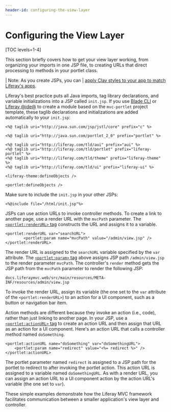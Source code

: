 ```yaml
---
header-id: configuring-the-view-layer
---
```


# Configuring the View Layer

[TOC levels=1-4]

This section briefly covers how to get your view layer working, from organizing
your imports in one JSP file, to creating URLs that direct processing to
methods in your portlet class. 

| Note: As you create JSPs, you can
| [apply Clay styles to your app to match Liferay's apps](/docs/7-1/tutorials/-/knowledge_base/t/applying-clay-styles-to-your-app).

Liferay's best practice puts all Java imports, tag library declarations, and
variable initializations into a JSP called `init.jsp`. If you use 
[Blade CLI](/docs/7-1/tutorials/-/knowledge_base/t/blade-cli) or 
[Liferay @ide@](/docs/7-1/tutorials/-/knowledge_base/t/liferay-ide)
to create a module based on the `mvc-portlet` project template, these taglib
declarations and initializations are added automatically to your `init.jsp`:

    <%@ taglib uri="http://java.sun.com/jsp/jstl/core" prefix="c" %>

    <%@ taglib uri="http://java.sun.com/portlet_2_0" prefix="portlet" %>

    <%@ taglib uri="http://liferay.com/tld/aui" prefix="aui" %>
    <%@ taglib uri="http://liferay.com/tld/portlet" prefix="liferay-portlet" %>
    <%@ taglib uri="http://liferay.com/tld/theme" prefix="liferay-theme" %>
    <%@ taglib uri="http://liferay.com/tld/ui" prefix="liferay-ui" %>

    <liferay-theme:defineObjects />

    <portlet:defineObjects />

Make sure to include the `init.jsp` in your other JSPs:

    <%@include file="/html/init.jsp"%>

JSPs can use action URLs to invoke controller methods. To create a link to
another page, use a render URL with the `mvcPath` parameter. The
[`<portlet:renderURL>` tag](@platform-ref@/7.1-latest/taglibs/util-taglib/portlet/renderURL.html) 
constructs the URL and assigns it to a variable. 

    <portlet:renderURL var="searchURL">
            <portlet:param name="mvcPath" value="/admin/view.jsp" />
    </portlet:renderURL>

The render URL is assigned to the `searchURL` variable specified by the `var`
attribute. The 
[`<portlet:param>` tag](@platform-ref@/7.1-latest/taglibs/util-taglib/portlet/param.html)
above assigns JSP path `/admin/view.jsp` to the render parameter `mvcPath`. The
controller's `render` method gets the JSP path from the `mvcPath` parameter to
render the following JSP: 

    docs.liferaymvc.web/src/main/resources/META-INF/resources/admin/view.jsp

To invoke the render URL, assign its variable (the one set to the `var`
attribute of the `<portlet:renderURL>`) to an action for a UI component, such as
a button or navigation bar item.

Action methods are different because they invoke an action (i.e., code), rather
than just linking to another page. In your JSP, use a 
[`<portlet:actionURL>` tag](@platform-ref@/7.1-latest/taglibs/util-taglib/portlet/actionURL.html) 
to create an action URL and then assign that URL as an action for a UI
component. Here's an action URL that calls a controller method named
`doSomething`. 

    <portlet:actionURL name="doSomething" var="doSomethingURL">
        <portlet:param name="redirect" value="<%= redirect %>" />
    </portlet:actionURL>

The portlet parameter named `redirect` is assigned to a JSP path for the portlet
to redirect to after invoking the portlet action. This action URL is assigned to
a variable named `doSomethingURL`. As with a render URL, you can assign an
action URL to a UI component action by the action URL's variable (the one set to
`var`). 

These simple examples demonstrate how the Liferay MVC framework facilitates
communication between a smaller application's view layer and controller. 
